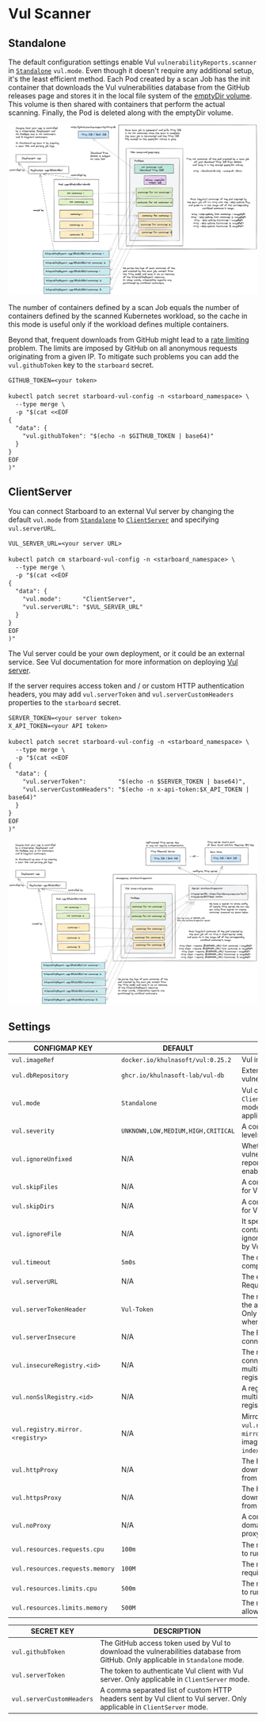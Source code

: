 # Vul Scanner

## Standalone

The default configuration settings enable Vul `vulnerabilityReports.scanner` in [`Standalone`][vul-standalone]
`vul.mode`. Even though it doesn't require any additional setup, it's the least efficient method. Each Pod created
by a scan Job has the init container that downloads the Vul vulnerabilities database from the GitHub releases page
and stores it in the local file system of the [emptyDir volume]. This volume is then shared with containers that perform
the actual scanning. Finally, the Pod is deleted along with the emptyDir volume.

![](./../images/design/vul-standalone.png)

The number of containers defined by a scan Job equals the number of containers defined by the scanned Kubernetes
workload, so the cache in this mode is useful only if the workload defines multiple containers.

Beyond that, frequent downloads from GitHub might lead to a [rate limiting] problem. The limits are imposed by GitHub on
all anonymous requests originating from a given IP. To mitigate such problems you can add the `vul.githubToken` key to
the `starboard` secret.

```
GITHUB_TOKEN=<your token>

kubectl patch secret starboard-vul-config -n <starboard_namespace> \
  --type merge \
  -p "$(cat <<EOF
{
  "data": {
    "vul.githubToken": "$(echo -n $GITHUB_TOKEN | base64)"
  }
}
EOF
)"
```

## ClientServer

You can connect Starboard to an external Vul server by changing the default `vul.mode` from
[`Standalone`][vul-standalone] to [`ClientServer`][vul-clientserver] and specifying `vul.serverURL`.

```
VUL_SERVER_URL=<your server URL>

kubectl patch cm starboard-vul-config -n <starboard_namespace> \
  --type merge \
  -p "$(cat <<EOF
{
  "data": {
    "vul.mode":      "ClientServer",
    "vul.serverURL": "$VUL_SERVER_URL"
  }
}
EOF
)"
```

The Vul server could be your own deployment, or it could be an external service. See Vul documentation for more
information on deploying [Vul server][vul-clientserver].

If the server requires access token and / or custom HTTP authentication headers, you may add `vul.serverToken`
and `vul.serverCustomHeaders` properties to the `starboard` secret.

```
SERVER_TOKEN=<your server token>
X_API_TOKEN=<your API token>

kubectl patch secret starboard-vul-config -n <starboard_namespace> \
  --type merge \
  -p "$(cat <<EOF
{
  "data": {
    "vul.serverToken":         "$(echo -n $SERVER_TOKEN | base64)",
    "vul.serverCustomHeaders": "$(echo -n x-api-token:$X_API_TOKEN | base64)"
  }
}
EOF
)"
```

![](./../images/design/vul-clientserver.png)

## Settings

| CONFIGMAP KEY                      | DEFAULT                            | DESCRIPTION                                                                                                                                                         |
|------------------------------------|------------------------------------|---------------------------------------------------------------------------------------------------------------------------------------------------------------------|
| `vul.imageRef`                   | `docker.io/khulnasoft/vul:0.25.2`   | Vul image reference                                                                                                                                               |
| `vul.dbRepository`               | `ghcr.io/khulnasoft-lab/vul-db`    | External OCI Registry to download the vulnerability database                                                                                                                                               |
| `vul.mode`                       | `Standalone`                       | Vul client mode. Either `Standalone` or `ClientServer`. Depending on the active mode other settings might be applicable or required.                              |
| `vul.severity`                   | `UNKNOWN,LOW,MEDIUM,HIGH,CRITICAL` | A comma separated list of severity levels reported by Vul                                                                                                         |
| `vul.ignoreUnfixed`              | N/A                                | Whether to show only fixed vulnerabilities in vulnerabilities reported by Vul. Set to `"true"` to enable it.                                                      |
| `vul.skipFiles`                  | N/A                                | A comma separated list of file paths for Vul to skip traversal.                                                                                                   |
| `vul.skipDirs`                   | N/A                                | A comma separated list of directories for Vul to skip traversal.                                                                                                  |
| `vul.ignoreFile`                 | N/A                                | It specifies the `.vulignore` file which contains a list of vulnerability IDs to be ignored from vulnerabilities reported by Vul.                               |
| `vul.timeout`                    | `5m0s`                             | The duration to wait for scan completion                                                                                                                            |
| `vul.serverURL`                  | N/A                                | The endpoint URL of the Vul server. Required in `ClientServer` mode.                                                                                              |
| `vul.serverTokenHeader`          | `Vul-Token`                      | The name of the HTTP header to send the authentication token to Vul server. Only application in `ClientServer` mode when `vul.serverToken` is specified.        |
| `vul.serverInsecure`             | N/A                                | The Flag to enable insecure connection to the Vul server.                                                                                                         |
| `vul.insecureRegistry.<id>`      | N/A                                | The registry to which insecure connections are allowed. There can be multiple registries with different registry `<id>`.                                            |
| `vul.nonSslRegistry.<id>`        | N/A                                | A registry without SSL. There can be multiple registries with different registry `<id>`.                                                                            |
| `vul.registry.mirror.<registry>` | N/A                                | Mirror for the registry `<registry>`, e.g. `vul.registry.mirror.index.docker.io: mirror.io` would use `mirror.io` to get images originated from `index.docker.io` |
| `vul.httpProxy`                  | N/A                                | The HTTP proxy used by Vul to download the vulnerabilities database from GitHub.                                                                                  |
| `vul.httpsProxy`                 | N/A                                | The HTTPS proxy used by Vul to download the vulnerabilities database from GitHub.                                                                                 |
| `vul.noProxy`                    | N/A                                | A comma separated list of IPs and domain names that are not subject to proxy settings.                                                                              |
| `vul.resources.requests.cpu`     | `100m`                             | The minimum amount of CPU required to run Vul scanner pod.                                                                                                        |
| `vul.resources.requests.memory`  | `100M`                             | The minimum amount of memory required to run Vul scanner pod.                                                                                                     |
| `vul.resources.limits.cpu`       | `500m`                             | The maximum amount of CPU allowed to run Vul scanner pod.                                                                                                         |
| `vul.resources.limits.memory`    | `500M`                             | The maximum amount of memory allowed to run Vul scanner pod.                                                                                                      |

| SECRET KEY                  | DESCRIPTION                                                                                                                       |
|-----------------------------|-----------------------------------------------------------------------------------------------------------------------------------|
| `vul.githubToken`         | The GitHub access token used by Vul to download the vulnerabilities database from GitHub. Only applicable in `Standalone` mode. |
| `vul.serverToken`         | The token to authenticate Vul client with Vul server. Only applicable in `ClientServer` mode.                                 |
| `vul.serverCustomHeaders` | A comma separated list of custom HTTP headers sent by Vul client to Vul server. Only applicable in `ClientServer` mode.       |

[vul-standalone]: https://khulnasoft-lab.github.io/vul/latest/modes/standalone/
[emptyDir volume]: https://kubernetes.io/docs/concepts/storage/volumes/#emptydir
[rate limiting]: https://docs.github.com/en/free-pro-team@latest/rest/overview/resources-in-the-rest-api#rate-limiting
[vul-clientserver]: https://khulnasoft-lab.github.io/vul/latest/advanced/modes/client-server/
